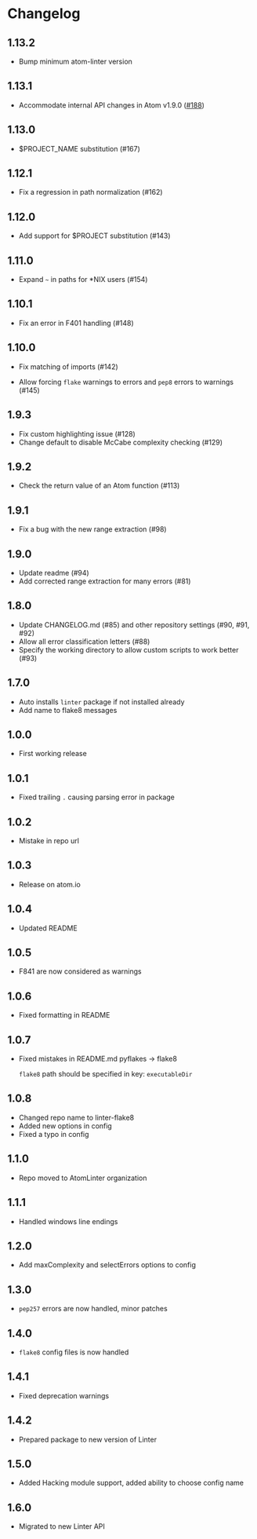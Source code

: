 # Changelog

## 1.13.2

*   Bump minimum atom-linter version

## 1.13.1

*   Accommodate internal API changes in Atom v1.9.0 ([#188](https://github.com/AtomLinter/linter-flake8/pull/188))

## 1.13.0

*   $PROJECT_NAME substitution (#167)

## 1.12.1

*   Fix a regression in path normalization (#162)

## 1.12.0

*   Add support for $PROJECT substitution (#143)

## 1.11.0

*   Expand `~` in paths for *NIX users (#154)

## 1.10.1

*   Fix an error in F401 handling (#148)

## 1.10.0

*   Fix matching of imports (#142)

*   Allow forcing `flake` warnings to errors and `pep8` errors to
    warnings (#145)

## 1.9.3

*   Fix custom highlighting issue (#128)
*   Change default to disable McCabe complexity checking (#129)

## 1.9.2

*   Check the return value of an Atom function (#113)

## 1.9.1

*   Fix a bug with the new range extraction (#98)

## 1.9.0

*   Update readme (#94)
*   Add corrected range extraction for many errors (#81)

## 1.8.0

*   Update CHANGELOG.md (#85) and other repository settings (#90, #91, #92)
*   Allow all error classification letters (#88)
*   Specify the working directory to allow custom scripts to work better (#93)

## 1.7.0

*   Auto installs `linter` package if not installed already
*   Add name to flake8 messages

## 1.0.0

*   First working release

## 1.0.1

*   Fixed trailing `.` causing parsing error in package

## 1.0.2

*   Mistake in repo url

## 1.0.3

*   Release on atom.io

## 1.0.4

*   Updated README

## 1.0.5

*   F841 are now considered as warnings

## 1.0.6

*   Fixed formatting in README

## 1.0.7

*   Fixed mistakes in README.md pyflakes -> flake8

    `flake8` path should be specified in key: `executableDir`

## 1.0.8

*   Changed repo name to linter-flake8
*   Added new options in config
*   Fixed a typo in config

## 1.1.0

*   Repo moved to AtomLinter organization

## 1.1.1

*   Handled windows line endings

## 1.2.0

*   Add maxComplexity and selectErrors options to config

## 1.3.0

*   `pep257` errors are now handled, minor patches

## 1.4.0

*   `flake8` config files is now handled

## 1.4.1

*   Fixed deprecation warnings

## 1.4.2

*   Prepared package to new version of Linter

## 1.5.0

*   Added Hacking module support, added ability to choose config name

## 1.6.0

*   Migrated to new Linter API
